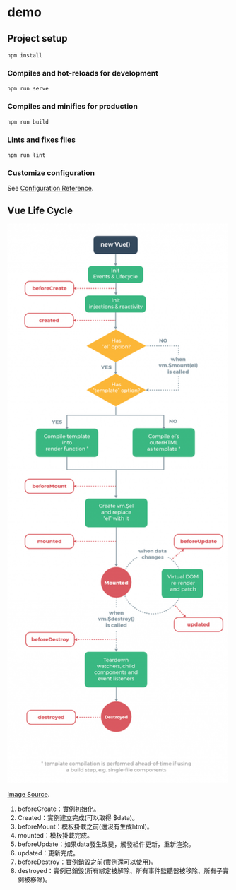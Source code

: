 # demo

## Project setup
```
npm install
```

### Compiles and hot-reloads for development
```
npm run serve
```

### Compiles and minifies for production
```
npm run build
```

### Lints and fixes files
```
npm run lint
```

### Customize configuration
See [Configuration Reference](https://cli.vuejs.org/config/).

## Vue  Life Cycle
<img src="src/images/Vue_Life_Cycle.png" width=500px>

[Image Source](https://vuejs.org/v2/guide/instance.html).

1. beforeCreate：實例初始化。
2. Created：實例建立完成(可以取得 $data)。
3. beforeMount：模板掛載之前(還沒有生成html)。
4. mounted：模板掛載完成。
5. beforeUpdate：如果data發生改變，觸發組件更新，重新渲染。
6. updated：更新完成。
7. beforeDestroy：實例銷毀之前(實例還可以使用)。
8. destroyed：實例已銷毀(所有綁定被解除、所有事件監聽器被移除、所有子實例被移除)。

